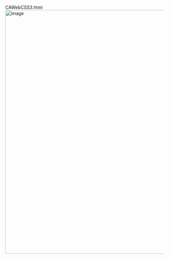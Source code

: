 CAWebCSS3.html <br>
<img width="1366" height="768" alt="image" src="https://github.com/user-attachments/assets/9483e80f-7fbf-4725-903a-be4f081fc63f" />
